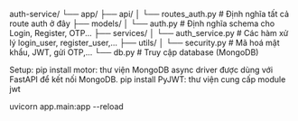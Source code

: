 auth-service/
└── app/
├── api/
│ └── routes_auth.py # Định nghĩa tất cả route auth ở đây
├── models/
│ └── auth.py # Định nghĩa schema cho Login, Register, OTP...
├── services/
│ └── auth_service.py # Các hàm xử lý login_user, register_user,...
├── utils/
│ └── security.py # Mã hoá mật khẩu, JWT, gửi OTP,...
└── db.py # Truy cập database (MongoDB)

Setup:
pip install motor: thư viện MongoDB async driver được dùng với FastAPI để kết nối MongoDB.
pip install PyJWT: thư viện cung cấp module jwt

uvicorn app.main:app --reload
